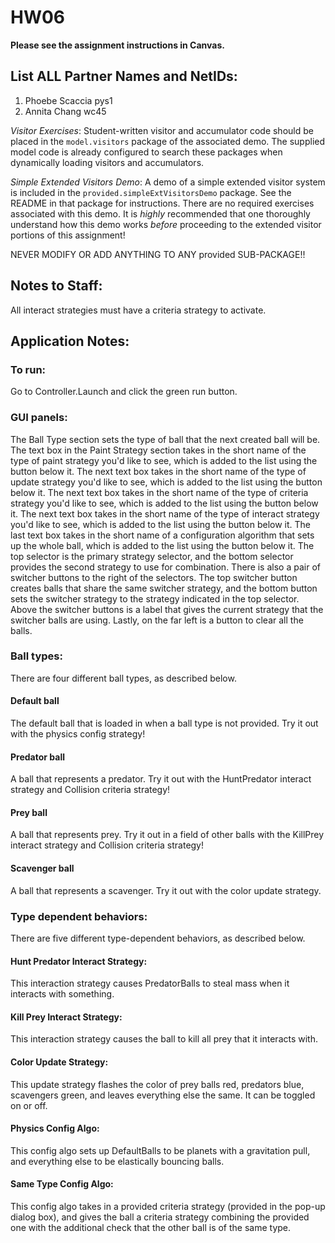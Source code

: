 # HW06

**Please see the assignment instructions in Canvas.** 

## List ALL Partner Names and NetIDs:
1.  Phoebe Scaccia pys1 
2.  Annita Chang wc45

*Visitor Exercises*: Student-written visitor and accumulator code should be placed in the `model.visitors` package of the associated demo. The supplied model code is already configured to search these packages when dynamically loading visitors and accumulators.

*Simple Extended Visitors Demo*: A demo of a simple extended visitor system is included in the `provided.simpleExtVisitorsDemo` package.  See the README in that package for instructions.  There are no required exercises associated with this demo.  It is  _highly_  recommended that one thoroughly understand how this demo works  _before_  proceeding to the extended visitor portions of this assignment!    

NEVER MODIFY OR ADD ANYTHING TO ANY provided SUB-PACKAGE!!


## Notes to Staff:
All interact strategies must have a criteria strategy to activate.


## Application Notes:
### To run:
Go to Controller.Launch and click the green run button.

### GUI panels:
The Ball Type section sets the type of ball that the next created ball will be. The text box in the Paint Strategy section takes in the short name of the type of paint strategy you'd like to see, which is added to the list using the button below it. The next text box takes in the short name of the type of update strategy you'd like to see, which is added to the list using the button below it. The next text box takes in the short name of the type of criteria strategy you'd like to see, which is added to the list using the button below it. The next text box takes in the short name of the type of interact strategy you'd like to see, which is added to the list using the button below it. The last text box takes in the short name of a configuration algorithm that sets up the whole ball, which is added to the list using the button below it.
The top selector is the primary strategy selector, and the bottom selector provides the second strategy to use for combination. There is also a pair of switcher buttons to the right of the selectors. The top switcher button creates balls that share the same switcher strategy, and the bottom button sets the switcher strategy to the strategy indicated in the top selector. Above the switcher buttons is a label that gives the current strategy that the switcher balls are using. Lastly, on the far left is a button to clear all the balls.

### Ball types:
There are four different ball types, as described below.
#### Default ball
The default ball that is loaded in when a ball type is not provided. Try it out with the physics config strategy!
#### Predator ball
A ball that represents a predator. Try it out with the HuntPredator interact strategy and Collision criteria strategy!
#### Prey ball
A ball that represents prey. Try it out in a field of other balls with the KillPrey interact strategy and Collision criteria strategy!
#### Scavenger ball
A ball that represents a scavenger. Try it out with the color update strategy.

### Type dependent behaviors:
There are five different type-dependent behaviors, as described below.
#### Hunt Predator Interact Strategy:
This interaction strategy causes PredatorBalls to steal mass when it interacts with something.
#### Kill Prey Interact Strategy:
This interaction strategy causes the ball to kill all prey that it interacts with.
#### Color Update Strategy:
This update strategy flashes the color of prey balls red, predators blue, scavengers green, and leaves everything else the same. It can be toggled on or off.
#### Physics Config Algo:
This config algo sets up DefaultBalls to be planets with a gravitation pull, and everything else to be elastically bouncing balls.
#### Same Type Config Algo:
This config algo takes in a provided criteria strategy (provided in the pop-up dialog box), and gives the ball a criteria strategy combining the provided one with the additional check that the other ball is of the same type.